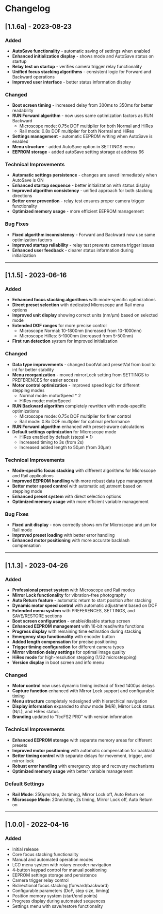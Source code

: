 # Changelog

## [1.1.6a] - 2023-08-23

### Added
- **AutoSave functionality** - automatic saving of settings when enabled
- **Enhanced initialization display** - shows mode and AutoSave status on startup
- **Relay test on startup** - verifies camera trigger relay functionality
- **Unified focus stacking algorithms** - consistent logic for Forward and Backward operations
- **Improved user interface** - better status information display

### Changed
- **Boot screen timing** - increased delay from 300ms to 350ms for better readability
- **RUN Forward algorithm** - now uses same optimization factors as RUN Backward
  - Microscope mode: 0.75x DOF multiplier for both Normal and HiRes
  - Rail mode: 0.8x DOF multiplier for both Normal and HiRes
- **Settings management** - automatic EEPROM writing when AutoSave is enabled
- **Menu structure** - added AutoSave option in SETTINGS menu
- **EEPROM storage** - added autoSave setting storage at address 66

### Technical Improvements
- **Automatic settings persistence** - changes are saved immediately when AutoSave is ON
- **Enhanced startup sequence** - better initialization with status display
- **Improved algorithm consistency** - unified approach for both stacking directions
- **Better error prevention** - relay test ensures proper camera trigger functionality
- **Optimized memory usage** - more efficient EEPROM management

### Bug Fixes
- **Fixed algorithm inconsistency** - Forward and Backward now use same optimization factors
- **Improved startup reliability** - relay test prevents camera trigger issues
- **Enhanced user feedback** - clearer status information during initialization

---

## [1.1.5] - 2023-06-16

### Added
- **Enhanced focus stacking algorithms** with mode-specific optimizations
- **Direct preset selection** with dedicated Microscope and Rail menu options
- **Improved unit display** showing correct units (nm/μm) based on selected mode
- **Extended DOF ranges** for more precise control
  - Microscope Normal: 10-1800nm (increased from 10-1000nm)
  - Microscope HiRes: 5-1000nm (increased from 5-500nm)
- **First run detection** system for improved initialization

### Changed
- **Data type improvements** - changed bootVal and presetVal from bool to int for better stability
- **Menu reorganization** - moved mirrorLock setting from SETTINGS to PREFERENCES for easier access
- **Motor control optimization** - improved speed logic for different stepping modes
  - Normal mode: motorSpeed * 2
  - HiRes mode: motorSpeed
- **RUN Backward algorithm** completely rewritten with mode-specific optimizations
  - Microscope mode: 0.75x DOF multiplier for finer control
  - Rail mode: 0.8x DOF multiplier for optimal performance
- **RUN Forward algorithm** enhanced with preset-aware calculations
- **Default settings optimization** for Microscope mode
  - HiRes enabled by default (stepsI = 1)
  - Increased timing to 3s (from 2s)
  - Increased added length to 50μm (from 30μm)

### Technical Improvements
- **Mode-specific focus stacking** with different algorithms for Microscope and Rail applications
- **Improved EEPROM handling** with more robust data type management
- **Better motor speed control** with automatic adjustment based on stepping mode
- **Enhanced preset system** with direct selection options
- **Optimized memory usage** with more efficient variable management

### Bug Fixes
- **Fixed unit display** - now correctly shows nm for Microscope and μm for Rail mode
- **Improved preset loading** with better error handling
- **Enhanced motor positioning** with more accurate backlash compensation

---

## [1.1.3] - 2023-04-26

### Added
- **Professional preset system** with Microscope and Rail modes
- **Mirror Lock functionality** for vibration-free photography
- **Auto Return feature** - automatic return to start position after stacking
- **Dynamic motor speed control** with automatic adjustment based on DOF
- **Extended menu system** with PREFERENCES, SETTINGS, and SAVE/RESTORE sections
- **Boot screen configuration** - enable/disable startup screen
- **Enhanced EEPROM management** with 16-bit read/write functions
- **Progress display** with remaining time estimation during stacking
- **Emergency stop functionality** with encoder button
- **Added length compensation** for precise positioning
- **Trigger timing configuration** for different camera types
- **Mirror vibration delay settings** for optimal image quality
- **HiRes mode** for high-resolution stepping (1/32 microstepping)
- **Version display** in boot screen and info menu

### Changed
- **Motor control** now uses dynamic timing instead of fixed 1400μs delays
- **Capture function** enhanced with Mirror Lock support and configurable timing
- **Menu structure** completely redesigned with hierarchical navigation
- **Display information** expanded to show mode (M/R), Mirror Lock status (N/L), and HiRes status
- **Branding** updated to "fccFS2 PRO" with version information

### Technical Improvements
- **Enhanced EEPROM storage** with separate memory areas for different presets
- **Improved motor positioning** with automatic compensation for backlash
- **Better timing control** with separate delays for movement, trigger, and mirror lock
- **Robust error handling** with emergency stop and recovery mechanisms
- **Optimized memory usage** with better variable management

### Default Settings
- **Rail Mode**: 250μm/step, 2s timing, Mirror Lock off, Auto Return on
- **Microscope Mode**: 20nm/step, 2s timing, Mirror Lock off, Auto Return on

---

## [1.0.0] - 2022-04-16

### Added
- Initial release
- Core focus stacking functionality
- Manual and automated operation modes
- LCD menu system with rotary encoder navigation
- 4-button keypad control for manual positioning
- EEPROM settings storage and persistence
- Camera trigger relay control
- Bidirectional focus stacking (forward/backward)
- Configurable parameters (DoF, step size, timing)
- Position memory system (start/end points)
- Progress display during automated sequences
- Settings menu with save/restore functionality